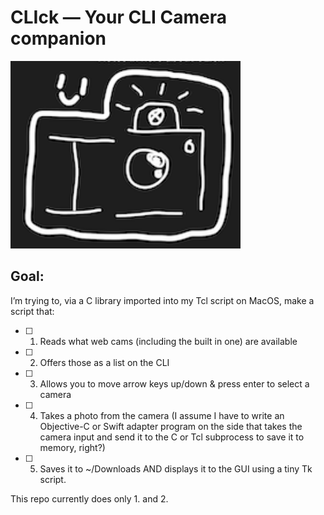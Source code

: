 # CLIck — Your CLI Camera companion

<img src="/assets/logo_figjam.png" alt="CLIck Logo" height="300px" />

## Goal:

I’m trying to, via a C library imported into my Tcl script on MacOS, make a script that:

- [ ] 1. Reads what web cams (including the built in one) are available
- [ ] 2. Offers those as a list on the CLI
- [ ] 3. Allows you to move arrow keys up/down & press enter to select a camera
- [ ] 4. Takes a photo from the camera (I assume I have to write an Objective-C or Swift adapter program on the side that takes the camera input and send it to the C or Tcl subprocess to save it to memory, right?)
- [ ] 5. Saves it to ~/Downloads AND displays it to the GUI using a tiny Tk script.

This repo currently does only 1. and 2.